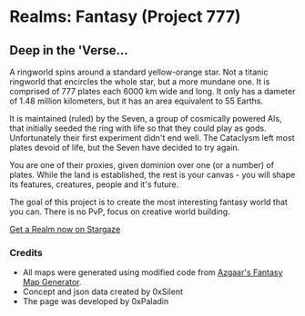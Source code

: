 # Realms: Fantasy (Project 777)
## Deep in the 'Verse...
A ringworld spins around a standard yellow-orange star. Not a titanic ringworld that encircles the whole star, but a more mundane one. It is comprised of 777 plates each 6000 km wide and long. It only has a dameter of 1.48 million kilometers, but it has an area equivalent to 55 Earths.

It is maintained (ruled) by the Seven, a group of cosmically powered AIs, that initially seeded the ring with life so that they could play as gods. Unfortunately their first experiment didn't end well. The Cataclysm left most plates devoid of life, but the Seven have decided to try again.

You are one of their proxies, given dominion over one (or a number) of plates. While the land is established, the rest is your canvas - you will shape its features, creatures, people and it's future.

The goal of this project is to create the most interesting fantasy world that you can. There is no PvP, focus on creative world building.

[Get a Realm now on Stargaze](https://www.stargaze.zone/launchpad/stars1avmaqtmxw9g43mgpxzuhv074gmzm5wharxrvlsfp4ze7246gyqdqtr9a0l)

### Credits
* All maps were generated using modified code from [Azgaar's Fantasy Map Generator](https://github.com/Azgaar/Fantasy-Map-Generator).
* Concept and json data created by 0xSilent
* The page was developed by 0xPaladin
